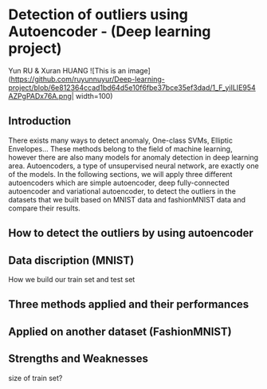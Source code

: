 # Detection of outliers using Autoencoder - (Deep learning project)
Yun RU & Xuran HUANG
![This is an image](https://github.com/ruyunnuyur/Deep-learning-project/blob/6e812364ccad1bd64d5e10f6fbe37bce35ef3dad/1_F_yiILIE954AZPgPADx76A.png| width=100)

## Introduction
There exists many ways to detect anomaly, One-class SVMs, Elliptic Envelopes... These methods belong to the field of machine learning, however there are also many models for anomaly detection in deep learning area. Autoencoders, a type of unsupervised neural network, are exactly one of the models. In the following sections, we will apply three different autoencoders which are simple autoencoder, deep fully-connected autoencoder and variational autoencoder, to detect the outliers in the datasets that we built based on MNIST data and fashionMNIST data and compare their results.

## How to detect the outliers by using autoencoder
## Data discription (MNIST)
How we build our train set and test set
## Three methods applied and their performances
## Applied on another dataset (FashionMNIST)
## Strengths and Weaknesses
size of train set?
